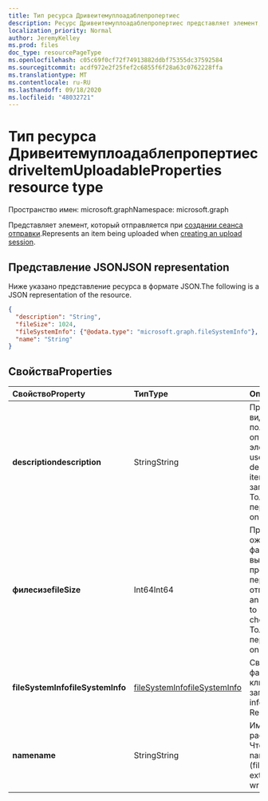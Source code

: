 ```yaml
---
title: Тип ресурса Дривеитемуплоадаблепропертиес
description: Ресурс Дривеитемуплоадаблепропертиес представляет элемент, который отправляется при создании сеанса отправки.
localization_priority: Normal
author: JeremyKelley
ms.prod: files
doc_type: resourcePageType
ms.openlocfilehash: c05c69f0cf72f74913882ddbf75355dc37592584
ms.sourcegitcommit: acdf972e2f25fef2c6855f6f28a63c0762228ffa
ms.translationtype: MT
ms.contentlocale: ru-RU
ms.lasthandoff: 09/18/2020
ms.locfileid: "48032721"
---
```

# <a name="driveitemuploadableproperties-resource-type"></a><span data-ttu-id="a95dc-103">Тип ресурса Дривеитемуплоадаблепропертиес</span><span class="sxs-lookup"><span data-stu-id="a95dc-103">driveItemUploadableProperties resource type</span></span>

<span data-ttu-id="a95dc-104">Пространство имен: microsoft.graph</span><span class="sxs-lookup"><span data-stu-id="a95dc-104">Namespace: microsoft.graph</span></span>

<span data-ttu-id="a95dc-105">Представляет элемент, который отправляется при [создании сеанса отправки](../api/driveitem-createuploadsession.md).</span><span class="sxs-lookup"><span data-stu-id="a95dc-105">Represents an item being uploaded when [creating an upload session](../api/driveitem-createuploadsession.md).</span></span>

## <a name="json-representation"></a><span data-ttu-id="a95dc-106">Представление JSON</span><span class="sxs-lookup"><span data-stu-id="a95dc-106">JSON representation</span></span>

<span data-ttu-id="a95dc-107">Ниже указано представление ресурса в формате JSON.</span><span class="sxs-lookup"><span data-stu-id="a95dc-107">The following is a JSON representation of the resource.</span></span>

<!-- {
  "blockType": "resource",
  "optionalProperties": [

  ],
  "@odata.type": "microsoft.graph.driveItemUploadableProperties",
  "baseType": null
}-->

```json
{
  "description": "String",
  "fileSize": 1024,
  "fileSystemInfo": {"@odata.type": "microsoft.graph.fileSystemInfo"},
  "name": "String"
}
```

## <a name="properties"></a><span data-ttu-id="a95dc-108">Свойства</span><span class="sxs-lookup"><span data-stu-id="a95dc-108">Properties</span></span>

| <span data-ttu-id="a95dc-109">Свойство</span><span class="sxs-lookup"><span data-stu-id="a95dc-109">Property</span></span>     | <span data-ttu-id="a95dc-110">Тип</span><span class="sxs-lookup"><span data-stu-id="a95dc-110">Type</span></span>                              | <span data-ttu-id="a95dc-111">Описание</span><span class="sxs-lookup"><span data-stu-id="a95dc-111">Description</span></span>                                                                                         |
|:-------------|:----------------------------------|:----------------------------------------------------------------------------------------------------|
|<span data-ttu-id="a95dc-112">**description**</span><span class="sxs-lookup"><span data-stu-id="a95dc-112">**description**</span></span>   |<span data-ttu-id="a95dc-113">String</span><span class="sxs-lookup"><span data-stu-id="a95dc-113">String</span></span>                             | <span data-ttu-id="a95dc-114">Предоставляет видимое пользователю описание элемента.</span><span class="sxs-lookup"><span data-stu-id="a95dc-114">Provides a user-visible description of the item.</span></span> <span data-ttu-id="a95dc-115">Чтение и запись.</span><span class="sxs-lookup"><span data-stu-id="a95dc-115">Read-write.</span></span> <span data-ttu-id="a95dc-116">Только в OneDrive персональный.</span><span class="sxs-lookup"><span data-stu-id="a95dc-116">Only on OneDrive Personal.</span></span>             |
|<span data-ttu-id="a95dc-117">**филесизе**</span><span class="sxs-lookup"><span data-stu-id="a95dc-117">**fileSize**</span></span>      |<span data-ttu-id="a95dc-118">Int64</span><span class="sxs-lookup"><span data-stu-id="a95dc-118">Int64</span></span>                              | <span data-ttu-id="a95dc-119">Предоставляет ожидаемый размер файла для выполнения проверки квоты перед отправкой.</span><span class="sxs-lookup"><span data-stu-id="a95dc-119">Provides an expected file size to perform a quota check prior to upload.</span></span> <span data-ttu-id="a95dc-120">Только в OneDrive персональный.</span><span class="sxs-lookup"><span data-stu-id="a95dc-120">Only on OneDrive Personal.</span></span> |
|<span data-ttu-id="a95dc-121">**fileSystemInfo**</span><span class="sxs-lookup"><span data-stu-id="a95dc-121">**fileSystemInfo**</span></span>|[<span data-ttu-id="a95dc-122">fileSystemInfo</span><span class="sxs-lookup"><span data-stu-id="a95dc-122">fileSystemInfo</span></span>](filesysteminfo.md)| <span data-ttu-id="a95dc-p103">Сведения о файловой системе на клиенте. Чтение и запись.</span><span class="sxs-lookup"><span data-stu-id="a95dc-p103">File system information on client. Read-write.</span></span>                                                      |
|<span data-ttu-id="a95dc-125">**name**</span><span class="sxs-lookup"><span data-stu-id="a95dc-125">**name**</span></span>          |<span data-ttu-id="a95dc-126">String</span><span class="sxs-lookup"><span data-stu-id="a95dc-126">String</span></span>                             | <span data-ttu-id="a95dc-p104">Имя элемента (имя и расширение файла). Чтение и запись.</span><span class="sxs-lookup"><span data-stu-id="a95dc-p104">The name of the item (filename and extension). Read-write.</span></span>                                          |

<!-- uuid: 16cd6b66-4b1a-43a1-adaf-3a886856ed98
2019-02-04 14:57:30 UTC -->
<!-- {
  "type": "#page.annotation",
  "description": "driveItemUploadableProperties resource",
  "keywords": "driveItemUploadableProperties,createUploadSession",
  "section": "documentation",
  "tocPath": ""
}-->

